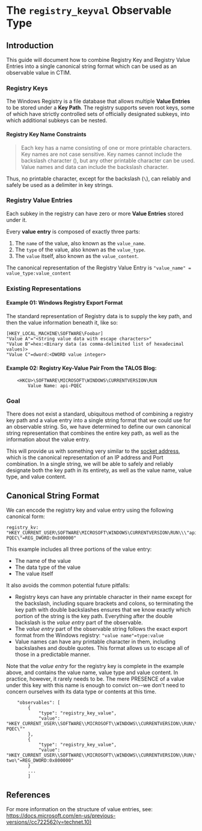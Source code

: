 # The `registry_keyval` Observable Type

## Introduction

This guide will document how to combine Registry Key and Registry Value Entries into a single canonical string format which can be used as an observable value in CTIM.

### Registry Keys

The Windows Registry is a file database that allows multiple **Value Entries** to be stored under a **Key Path**.  The registry supports seven root keys, some of which have strictly controlled sets of officially designated subkeys, into which additional subkeys can be nested.

#### Registry Key Name Constraints

> Each key has a name consisting of one or more printable characters. Key names are not case sensitive. Key names cannot include the backslash character (), but any other printable character can be used. Value names and data can include the backslash character.

Thus, no printable character, except for the backslash (`\`), can reliably and safely be used as a delimiter in key strings.

### Registry Value Entries

Each subkey in the registry can have zero or more **Value Entries** stored under it.

Every **value entry** is composed of exactly three parts:

1. The `name` of the value, also known as the `value_name`.
2. The `type` of the value, also known as the `value_type`.
3. The `value` itself, also known as the `value_content`.

The canonical representation of the Registry Value Entry is `"value_name" = value_type:value_content`

### Existing Representations

#### Example 01: Windows Registry Export Format

The standard representation of Registry data is to supply the key path, and then the value information beneath it, like so:

```
[HKEY_LOCAL_MACHINE\SOFTWARE\Foobar]
"Value A"="<String value data with escape characters>"
"Value B"=hex:<Binary data (as comma-delimited list of hexadecimal values)>
"Value C"=dword:<DWORD value integer>
```


#### Example 02: Registry Key-Value Pair From the TALOS Blog:

```
    <HKCU>\SOFTWARE\MICROSOFT\WINDOWS\CURRENTVERSION\RUN
        Value Name: api-PQEC
```


### Goal

There does not exist a standard, ubiquitous method of combining a registry key path and a value entry into a single string format that we could use for an observable string.  So, we have determined to define our own canonical string representation that combines the entire key path, as well as the information about the value entry.

This will provide us with something very similar to the [socket address](https://en.wikipedia.org/wiki/Network_socket#Socket_addresses), which is the canonical representation of an IP address and Port combination.  In a single string, we will be able to safely and reliably designate both the key path in its entirety, as well as the value name, value type, and value content.



## Canonical String Format

We can encode the registry key and value entry using the following canonical form:

```
registry_kv: "HKEY_CURRENT_USER\SOFTWARE\MICROSOFT\WINDOWS\CURRENTVERSION\RUN\\\"api-PQEC\"=REG_DWORD:0x800000"
```

This example includes all three portions of the value entry:

- The name of the value
- The data type of the value
- The value itself

It also avoids the common potential future pitfalls:

- Registry keys can have any printable character in their name except for the backslash, including square brackets and colons, so terminating the key path with double backslashes ensures that we know exactly which portion of the string is the key path.  Everything after the double backslash is the *value entry* part of the observable.
- The *value entry* part of the observable string follows the exact export format from the Windows registry: `"value name"=type:value`
- Value names can have any printable character in them, including backslashes and double quotes.  This format allows us to escape all of those in a predictable manner.


Note that the *value entry* for the registry key is complete in the example above, and contains the value name, value type and value content.  In practice, however, it rarely needs to be.  The mere PRESENCE of a value under this key with this name is enough to convict on--we don't need to concern ourselves with its data type or contents at this time.


```
    "observables": [
        {
            "type": "registry_key_value",
            "value": "HKEY_CURRENT_USER\\SOFTWARE\\MICROSOFT\\WINDOWS\\CURRENTVERSION\\RUN\\\\\"api-PQEC\""
        },
        {
            "type": "registry_key_value",
            "value": "HKEY_CURRENT_USER\\SOFTWARE\\MICROSOFT\\WINDOWS\\CURRENTVERSION\\RUN\\\\\"value two\"=REG_DWORD:0x800000"
        }
        ...
        ]
```

## References

For more information on the structure of value entries, see: https://docs.microsoft.com/en-us/previous-versions//cc722562(v=technet.10)




